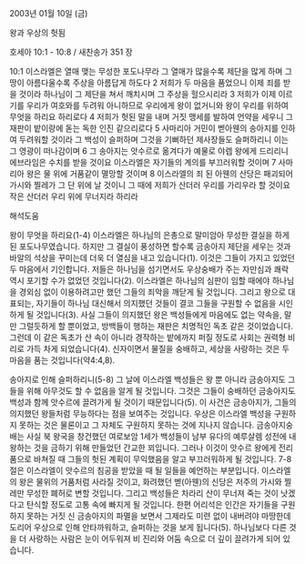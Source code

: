 2003년 01월 10일 (금)

왕과 우상의 헛됨



호세아 10:1 - 10:8 / 새찬송가 351 장


10:1 이스라엘은 열매 맺는 무성한 포도나무라 그 열매가 많을수록 제단을 많게 하며 그 땅이 아름다울수록 주상을 아름답게 하도다 
2 저희가 두 마음을 품었으니 이제 죄를 받을 것이라 하나님이 그 제단을 쳐서 깨치시며 그 주상을 헐으시리라 
3 저희가 이제 이르기를 우리가 여호와를 두려워 아니하므로 우리에게 왕이 없거니와 왕이 우리를 위하여 무엇을 하리요 하리로다 
4 저희가 헛된 말을 내며 거짓 맹세를 발하여 언약을 세우니 그 재판이 밭이랑에 돋는 독한 인진 같으리로다 
5 사마리아 거민이 벧아웬의 송아지를 인하여 두려워할 것이라 그 백성이 슬퍼하며 그것을 기뻐하던 제사장들도 슬퍼하리니 이는 그 영광이 떠나감이며 
6 그 송아지는 앗수르로 옮겨다가 예물로 야렙 왕에게 드리리니 에브라임은 수치를 받을 것이요 이스라엘은 자기들의 계의를 부끄러워할 것이며 
7 사마리아 왕은 물 위에 거품같이 멸망할 것이며 
8 이스라엘의 죄 된 아웬의 산당은 패괴되어 가시와 찔레가 그 단 위에 날 것이니 그 때에 저희가 산더러 우리를 가리우라 할 것이요 작은 산더러 우리 위에 무너지라 하리라

해석도움





왕이 무엇을 하리요(1-4) 
이스라엘은 하나님의 은총으로 말미암아 무성한 결실을 하게 된 포도나무였습니다. 하지만 그 결실이 풍성하면 할수록 금송아지 제단을 세우는 것과 바알의 석상을 꾸미는데 더욱 더 열심을 내고 있습니다(1). 이것은 그들이 가지고 있었던 두 마음에서 기인합니다. 저들은 하나님을 섬기면서도 우상숭배가 주는 자만심과 쾌락 역시 포기할 수가 없었던 것입니다(2). 이스라엘은 하나님의 심판이 임할 때에야 하나님을 경외심 없이 이용하려고만 했던 그들의 죄악을 깨닫게 될 것입니다. 그리고 왕으로 대표되는, 자기들이 하나님 대신해서 의지했던 것들이 결코 그들을 구원할 수 없음을 시인하게 될 것입니다(3). 사실 그들이 의지했던 왕은 백성들에게 마음에도 없는 약속을, 말만 그럴듯하게 할 뿐이었고, 방백들이 행하는 재판은 치명적인 독초 같은 것이었습니다. 그런데 이 같은 독초가 산 속이 아니라 경작하는 밭에까지 퍼질 정도로 사회는 권력형 비리로 가득 차게 되었습니다(4). 신자이면서 물질을 숭배하고, 세상을 사랑하는 것은 두마음을 품는 것입니다(약4:4,8). 



송아지로 인해 슬퍼하리니(5-8) 
그 날에 이스라엘 백성들은 왕 뿐 아니라 금송아지도 그들을 위해 아무것도 할 수 없음을 알게 될 것입니다. 그것은 그들이 숭배하던 금송아지도 백성과 함께 앗수르에 끌려가게 될 것이기 때문입니다(5). 이 사건은 금송아지가, 그들의 의지했던 왕들처럼 무능하다는 점을 보여주는 것입니다. 우상은 이스라엘 백성을 구원하지 못하는 것은 물론이고 그 자체도 구원하지 못하는 것에 지나지 않습니다. 금송아지숭배는 사실 북 왕국을 창건했던 여로보암 1세가 백성들이 남부 유다의 예루살렘 성전에 내왕하는 것을 금하기 위해 만들었던 간교한 꾀입니다. 그러나 이것이 앗수르 왕에게 전리품으로 바쳐질 때 그들의 헛된 계획이 무익했음을 알고 부끄러워하게 될 것입니다. 7-8절은 이스라엘이 앗수르의 침공을 받았을 때 될 일들을 예언하는 부분입니다. 이스라엘의 왕은 물위의 거품처럼 사라질 것이고, 화려했던 벧(아웬)의 신당은 저주의 가시와 찔레만 무성한 폐허로 변할 것입니다. 그리고 백성들은 차라리 산이 무너져 죽는 것이 낫겠다고 탄식할 정도로 고통 속에 빠지게 될 것입니다. 한편 어리석은 인간은 자기들을 구원하지 못하는 거짓 신 금송아지의 파멸을 보면서 그제라도 미련 없이 내버려야 마땅한데 도리어 우상으로 인해 안타까워하고, 슬퍼하는 것을 보게 됩니다(5). 하나님보다 다른 것을 더 사랑하는 사람은 눈이 어두워져 비 진리와 어둠 속으로 더 깊이 끌려가게 되어 있습니다.